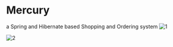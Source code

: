 # Mercury
a Spring and Hibernate based Shopping and Ordering system
![1](https://user-images.githubusercontent.com/63382428/105673642-2e9e4c00-5e9b-11eb-959c-12d83e94864c.PNG)



![2](https://user-images.githubusercontent.com/63382428/105674056-cc921680-5e9b-11eb-85c2-f2817f114564.PNG)
